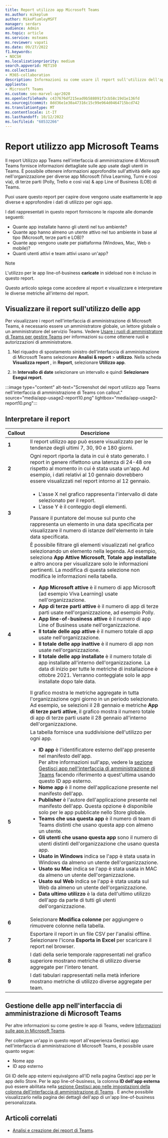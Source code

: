 ```yaml
---
title: Report utilizzo app Microsoft Teams
ms.author: mikeplum
author: MikePlumleyMSFT
manager: serdars
audience: Admin
ms.topic: article
ms.service: msteams
ms.reviewer: vapati
ms.date: 09/27/2022
f1.keywords:
- NOCSH
ms.localizationpriority: medium
search.appverid: MET150
ms.collection:
- M365-collaboration
description: Informazioni su come usare il report sull'utilizzo dell'app Teams nell'interfaccia di amministrazione di Microsoft Teams.
appliesto:
- Microsoft Teams
ms.custom: seo-marvel-apr2020
ms.openlocfilehash: c437676df215ead9b588091f2cb58c19d1e136fd
ms.sourcegitcommit: 8dd36e1e30a47316c15c99e964d0464715bcd742
ms.translationtype: MT
ms.contentlocale: it-IT
ms.lasthandoff: 10/12/2022
ms.locfileid: "68532266"
---
```

# <a name="microsoft-teams-app-usage-report"></a>Report utilizzo app Microsoft Teams

Il report Utilizzo app Teams nell'interfaccia di amministrazione di Microsoft Teams fornisce informazioni dettagliate sulle app usate dagli utenti in Teams. È possibile ottenere informazioni approfondite sull'attività delle app nell'organizzazione per diverse app Microsoft (Viva Learning, Turni e così via), di terze parti (Polly, Trello e così via) & app Line of Business (LOB) di Teams.   

Puoi usare questo report per capire dove vengono usate esattamente le app diverse e approfondire i dati di utilizzo per ogni app.

I dati rappresentati in questo report forniscono le risposte alle domande seguenti:

-  Quante app installate hanno gli utenti nel tuo ambiente?
-  Quante app hanno almeno un utente attivo nel tuo ambiente in base al tipo (Microsoft, terze parti e LOB)?
-  Quante app vengono usate per piattaforma (Windows, Mac, Web o mobile)?
-  Quanti utenti attivi e team attivi usano un'app?

> [!NOTE]
> L'utilizzo per le app line-of-business **caricate** in sideload non è incluso in questo report.

Questo articolo spiega come accedere al report e visualizzare e interpretare le diverse metriche all'interno del report. 

## <a name="view-the-app-usage-report"></a>Visualizzare il report sull'utilizzo delle app

Per visualizzare i report nell'interfaccia di amministrazione di Microsoft Teams, è necessario essere un amministratore globale, un lettore globale o un amministratore del servizio Teams. Vedere [Usare i ruoli di amministratore di Teams per gestire Teams](../using-admin-roles.md) per informazioni su come ottenere ruoli e autorizzazioni di amministratore.

1. Nel riquadro di spostamento sinistro dell'interfaccia di amministrazione di Microsoft Teams selezionare **Analisi & report** > **utilizzo**. Nella scheda **Visualizza report** , in **Report**, selezionare **Utilizzo app**.

2. In **Intervallo di date** selezionare un intervallo e quindi **Selezionare Esegui report**.

:::image type="content" alt-text="Screenshot del report utilizzo app Teams nell'interfaccia di amministrazione di Teams con callout." source="media/app-usage2-report10.png" lightbox="media/app-usage2-report10.png":::

## <a name="interpret-the-report"></a>Interpretare il report

|Callout |Descrizione  |
|--------|-------------|
|**1**   |Il report utilizzo app può essere visualizzato per le tendenze degli ultimi 7, 30, 90 e 180 giorni. |
|**2**   |Ogni report riporta la data in cui è stato generato. I report in genere riflettono una latenza di 24-48 ore rispetto al momento in cui è stata usata un'app. Ad esempio, i dati relativi al 10 gennaio dovrebbero essere visualizzati nel report intorno al 12 gennaio. |
|**3**   |<ul><li>L'asse X nel grafico rappresenta l'intervallo di date selezionato per il report.</li> <li> L'asse Y è il conteggio degli elementi.</li> </ul>Passare il puntatore del mouse sul punto che rappresenta un elemento in una data specificata per visualizzare il numero di istanze dell'elemento in tale data specificata.|
|**4**   |È possibile filtrare gli elementi visualizzati nel grafico selezionando un elemento nella legenda. Ad esempio, seleziona **App Attive Microsoft**, **Totale app installate** e altro ancora per visualizzare solo le informazioni pertinenti. La modifica di questa selezione non modifica le informazioni nella tabella. <ul><li>**App Microsoft attive** è il numero di app Microsoft (ad esempio Viva Learning) usate nell'organizzazione. </li> <li>**App di terze parti attive** è il numero di app di terze parti usate nell'organizzazione, ad esempio Polly.  </li> <li>**App line-of-business attive** è il numero di app Line of Business usate nell'organizzazione. </li><li>**Il totale delle app attive** è il numero totale di app usate nell'organizzazione. </li><li>**Il totale delle app inattive** è il numero di app non usate nell'organizzazione. </li><li>**Il totale delle app installate** è il numero totale di app installate all'interno dell'organizzazione. La data di inizio per tutte le metriche di installazione è ottobre 2021. Verranno conteggiate solo le app installate dopo tale data.</li></ul> Il grafico mostra le metriche aggregate in tutta l'organizzazione ogni giorno in un periodo selezionato. Ad esempio, se selezioni il 28 gennaio e metriche **App di terze parti attive**, il grafico mostra il numero totale di app di terze parti usate il 28 gennaio all'interno dell'organizzazione.  |
|**5**   |La tabella fornisce una suddivisione dell'utilizzo per ogni app. <ul><li>**ID app** è l'identificatore esterno dell'app presente nel manifesto dell'app. <br/>Per altre informazioni sull'app, vedere la [sezione Gestisci app nell'interfaccia di amministrazione di Teams](/microsoftteams/manage-apps) facendo riferimento a quest'ultima usando questo ID app esterno.</li> <li>**Nome app** è il nome dell'applicazione presente nel manifesto dell'app. </li> <li>**Publisher** è l'autore dell'applicazione presente nel manifesto dell'app. Questa opzione è disponibile solo per le app pubblicate nello Store globale.</li> <li>**Teams che usa questa app** è il numero di team di Teams distinti che usano questa app con almeno un utente. </li><li>**Gli utenti che usano questa app** sono il numero di utenti distinti dell'organizzazione che usano questa app.</li> <li>**Usato in Windows** indica se l'app è stata usata in Windows da almeno un utente dell'organizzazione.</li><li>**Usato su Mac** indica se l'app è stata usata in MAC da almeno un utente dell'organizzazione.</li><li>**Usato sul Web** indica se l'app è stata usata sul Web da almeno un utente dell'organizzazione. </li> <li>**Data ultimo utilizzo** è la data dell'ultimo utilizzo dell'app da parte di tutti gli utenti dell'organizzazione. </li></ul> |
|**6**   |Selezionare **Modifica colonne** per aggiungere o rimuovere colonne nella tabella.|
|**7**   |Esportare il report in un file CSV per l'analisi offline. Selezionare l'icona **Esporta in Excel** per scaricare il report nel browser.|
|**8** |I dati della serie temporale rappresentati nel grafico superiore mostrano metriche di utilizzo diverse aggregate per l'intero tenant.|
|**9** |I dati tabulari rappresentati nella metà inferiore mostrano metriche di utilizzo diverse aggregate per team.|


## <a name="managing-apps-in-the-microsoft-teams-admin-center"></a>Gestione delle app nell'interfaccia di amministrazione di Microsoft Teams

Per altre informazioni su come gestire le app di Teams, vedere [Informazioni sulle app in Microsoft Teams](/microsoftteams/deploy-apps-microsoft-teams-landing-page.md).

Per collegare un'app in questo report all'esperienza Gestisci app nell'interfaccia di amministrazione di Microsoft Teams, è possibile usare quanto segue:

- Nome app
- ID app esterno

Gli ID delle app esterni equivalgono all'ID nella pagina Gestisci app per le app dello Store. Per le app line-of-business, la colonna **ID dell'app esterna**  può essere abilitata nella [sezione Gestisci app nelle impostazioni della colonna dell'interfaccia di amministrazione di Teams](/microsoftteams/manage-apps) . È anche possibile visualizzarlo nella pagina dei dettagli dell'app di un'app line-of-business personalizzata.

## <a name="related-articles"></a>Articoli correlati

- [Analisi e creazione dei report di Teams](teams-reporting-reference.md).
